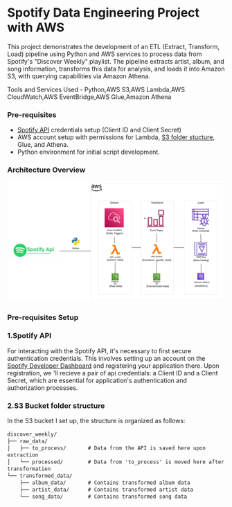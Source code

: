 # Spotify Data Engineering Project with AWS

This project demonstrates the development of an ETL (Extract, Transform, Load) pipeline using Python and AWS services to process data from Spotify's "Discover Weekly" playlist. The pipeline extracts artist, album, and song information, transforms this data for analysis, and loads it into Amazon S3, with querying capabilities via Amazon Athena.

Tools and Services Used - Python,AWS S3,AWS Lambda,AWS CloudWatch,AWS EventBridge,AWS Glue,Amazon Athena

### Pre-requisites

- [Spotify API](#1.Spotify-API) credentials setup (Client ID and Client Secret)
- AWS account setup with permissions for Lambda, [S3 folder stucture](#S3-Bucket-folder-structure), Glue, and Athena.
- Python environment for initial script development.

### Architecture Overview

![Architecture Diagram](spotify_to_aws_etl/Spotify-AWS-ETL.png)

### Pre-requisites Setup

### 1.Spotify API

For interacting with the Spotify API, it's necessary to first secure authentication credentials. This involves setting up an account on the [Spotify Developer Dashboard](https://developer.spotify.com/dashboard/)
 and registering your application there. Upon registration, we 'll recieve a pair of api credentials: a Client ID and a Client Secret, which are essential for application's authentication and authorization processes.


### 2.S3 Bucket folder structure

In the S3 bucket I set up, the structure is organized as follows:
```
discover_weekly/
├── raw_data/
│   ├── to_process/       # Data from the API is saved here upon extraction
│   └── processed/        # Data from 'to_process' is moved here after transformation
└── transformed_data/
    ├── album_data/       # Contains transformed album data
    ├── artist_data/      # Contains transformed artist data
    └── song_data/        # Contains transformed song data


  
